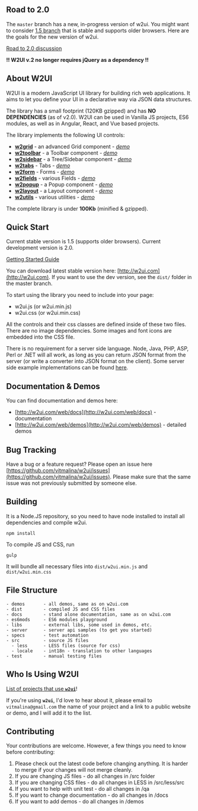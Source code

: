## Road to 2.0
The `master` branch has a new, in-progress version of w2ui. You might want to consider [1.5 branch](https://github.com/vitmalina/w2ui/tree/w2ui-1.5) that is stable and supports older browsers. Here are the goals for the new version of w2ui.

[Road to 2.0 discussion](https://github.com/vitmalina/w2ui/discussions/1955)

**!! W2UI v.2 no longer requires jQuery as a dependency !!**

## About W2UI

W2UI is a modern JavaScript UI library for building rich web applications. It aims to let you define your UI in a declarative way via JSON data structures.

The library has a small footprint (120KB gzipped) and has **NO DEPENDENCIES** (as of v2.0). W2UI can be used in Vanilla JS projects, ES6 modules, as well as in Angular, React, and Vue based projects.

The library implements the following UI controls:

* **[w2grid](http://w2ui.com/web/docs/1.5/layout/grid)** - an advanced Grid component - *[demo](http://w2ui.com/web/demos/#/grid/1)*
* **[w2toolbar](http://w2ui.com/web/docs/1.5/toolbar)** - a Toolbar component - *[demo](http://w2ui.com/web/demos/#/toolbar/1)*
* **[w2sidebar](http://w2ui.com/web/docs/1.5/sidebar)** - a Tree/Sidebar component - *[demo](http://w2ui.com/web/demos/#/sidebar/1)*
* **[w2tabs](http://w2ui.com/web/docs/1.5/tabs)** - Tabs - *[demo](http://w2ui.com/web/demos/#/tabs/1)*
* **[w2form](http://w2ui.com/web/docs/1.5/form)** - Forms - *[demo](http://w2ui.com/web/demos/#/form/1)*
* **[w2fields](http://w2ui.com/web/docs/1.5/fields)** - various Fields - *[demo](http://w2ui.com/web/demos/#/fields/1)*
* **[w2popup](http://w2ui.com/web/docs/1.5/popup)** - a Popup component - *[demo](http://w2ui.com/web/demos/#/popup/1)*
* **[w2layout](http://w2ui.com/web/docs/1.5/layout)** - a Layout component - *[demo](http://w2ui.com/web/demos/#/layout/1)*
* **[w2utils](http://w2ui.com/web/docs/1.5/utils)** - various utilities - *[demo](http://w2ui.com/web/demos/#/utils/1)*

The complete library is under **100Kb** (minified & gzipped).

## Quick Start

Current stable version is 1.5 (supports older browsers).
Current development version is 2.0.

[Getting Started Guide](http://w2ui.com/web/get-started)

You can download latest stable version here: [http://w2ui.com](http://w2ui.com). If you want to use the dev version, see the `dist/` folder in the master branch.

To start using the library you need to include into your page:

- w2ui.js (or w2ui.min.js)
- w2ui.css (or w2ui.min.css)

All the controls and their css classes are defined inside of these two files. There are no image dependencies. Some images and font icons are embedded into the CSS file.

There is no requirement for a server side language. Node, Java, PHP, ASP, Perl or .NET will all work, as long as you can
return JSON format from the server (or write a converter into JSON format on the client). Some server side example implementations
can be found [here](https://github.com/vitmalina/w2ui/tree/master/server).

## Documentation & Demos

You can find documentation and demos here:

* [http://w2ui.com/web/docs](http://w2ui.com/web/docs) - documentation
* [http://w2ui.com/web/demos](http://w2ui.com/web/demos) - detailed demos


## Bug Tracking

Have a bug or a feature request? Please open an issue here [https://github.com/vitmalina/w2ui/issues](https://github.com/vitmalina/w2ui/issues).
Please make sure that the same issue was not previously submitted by someone else.

## Building

It is a Node.JS repository, so you need to have node installed to install all dependencies and compile w2ui.

```
npm install
```

To compile JS and CSS, run
```
gulp
```

It will bundle all necessary files into `dist/w2ui.min.js` and `dist/w2ui.min.css`

## File Structure

```
- demos       - all demos, same as on w2ui.com
- dist        - compiled JS and CSS files
- docs        - stand alone documentation, same as on w2ui.com
- es6mods     - ES6 modules playground
- libs        - external libs, some used in demos, etc.
- server      - server api samples (to get you started)
- specs       - test automation
- src         - source JS files
  - less      - LESS files (source for css)
  - locale    - int18n - translation to other languages
- test        - manual testing files
```

## Who Is Using W2UI

[List of projects that use **`w2ui`**](https://github.com/vitmalina/w2ui/wiki/Projects-that-use-w2ui)!

If you're using **`w2ui`**, I'd love to hear about it, please email to `vitmalina@gmail.com` the name of your project and a link to a public website or demo, and I will add it to the list.

## Contributing

Your contributions are welcome. However, a few things you need to know before contributing:

1. Please check out the latest code before changing anything. It is harder to merge if your changes will not merge cleanly.
2. If you are changing JS files - do all changes in /src folder
3. If you are changing CSS files - do all changes in LESS in /src/less/src
4. If you want to help with unit test - do all changes in /qa
5. If you want to change documentation - do all changes in /docs
6. If you want to add demos - do all changes in /demos
